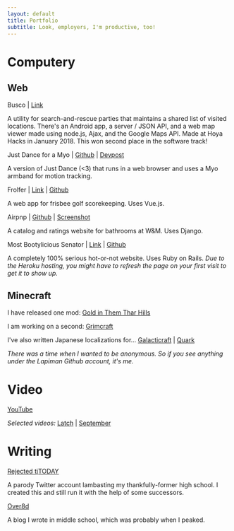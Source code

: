 ```yaml
---
layout: default
title: Portfolio
subtitle: Look, employers, I'm productive, too!
---
```


# Computery

## Web

Busco \| [Link](https://github.com/theycallmezeal/busco)

A utility for search-and-rescue parties that maintains a shared list of visited locations. There's an Android app, a server / JSON API, and a web map viewer made using node.js, Ajax, and the Google Maps API. Made at Hoya Hacks in January 2018. This won second place in the software track!

Just Dance for a Myo \| [Github](https://github.com/theycallmezeal/just-dance-for-a-myo) \| [Devpost](https://devpost.com/software/just-dance-on-a-myo)

A version of Just Dance (<3) that runs in a web browser and uses a Myo armband for motion tracking.

Frolfer \| [Link](http://jackbowden.me/frolfer/) \| [Github](https://github.com/jackbowden/frolfer)

A web app for frisbee golf scorekeeping. Uses Vue.js.

Airpnp \| [Github](https://github.com/theycallmezeal/airpnp) \| [Screenshot](images/airpnp.png)

A catalog and ratings website for bathrooms at W&M. Uses Django.

Most Bootylicious Senator \| [Link](https://most-bootylicious-senator.herokuapp.com) \| [Github](https://github.com/theycallmezeal/Most-Bootylicious-Senator)

A completely 100% serious hot-or-not website. Uses Ruby on Rails. *Due to the Heroku hosting, you might have to refresh the page on your first visit to get it to show up.*

## Minecraft

I have released one mod: [Gold in Them Thar Hills](https://github.com/theycallmezeal/goldinthemtharhills)

I am working on a second: [Grimcraft](https://github.com/thinkplank/grimcraft)

I've also written Japanese localizations for... [Galacticraft](https://github.com/micdoodle8/Galacticraft/blob/master/src/main/resources/assets/galacticraftcore/lang/ja_JP.lang) | [Quark](https://github.com/Vazkii/Quark/blob/master/src/main/resources/assets/quark/lang/ja_JP.lang)

*There was a time when I wanted to be anonymous. So if you see anything under the Lapiman Github account, it's me.*

# Video

[YouTube](https://www.youtube.com/channel/UCa0k3CJiiQBqX5UbYlqGZPg)

*Selected videos:* [Latch](https://youtu.be/2tU0Qv6Z9bE) \| [September](https://youtu.be/AUqUBdKvraI)

# Writing

[Rejected tjTODAY](http://twitter.com/rejectedtjTODAY)

A parody Twitter account lambasting my thankfully-former high school. I created this and still run it with the help of some successors.

[Over8d](http://over8d.wordpress.com)

A blog I wrote in middle school, which was probably when I peaked.
